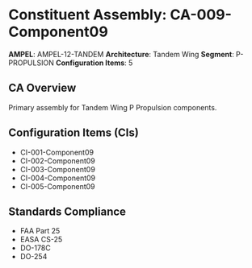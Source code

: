 # Constituent Assembly: CA-009-Component09

**AMPEL**: AMPEL-12-TANDEM
**Architecture**: Tandem Wing
**Segment**: P-PROPULSION
**Configuration Items**: 5

## CA Overview
Primary assembly for Tandem Wing P Propulsion components.

## Configuration Items (CIs)
- CI-001-Component09
- CI-002-Component09
- CI-003-Component09
- CI-004-Component09
- CI-005-Component09

## Standards Compliance
- FAA Part 25
- EASA CS-25
- DO-178C
- DO-254
